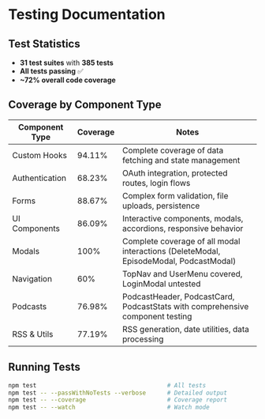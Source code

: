 # Testing Documentation

## Test Statistics
- **31 test suites** with **385 tests**
- **All tests passing** ✅
- **~72% overall code coverage**

## Coverage by Component Type
| Component Type | Coverage | Notes                                                                                 |
|----------------|----------|---------------------------------------------------------------------------------------|
| Custom Hooks   | 94.11%   | Complete coverage of data fetching and state management                               |
| Authentication | 68.23%   | OAuth integration, protected routes, login flows                                      |
| Forms          | 88.67%   | Complex form validation, file uploads, persistence                                    |
| UI Components  | 86.09%   | Interactive components, modals, accordions, responsive behavior                       |
| Modals         | 100%     | Complete coverage of all modal interactions (DeleteModal, EpisodeModal, PodcastModal) |
| Navigation     | 60%      | TopNav and UserMenu covered, LoginModal untested                                      |
| Podcasts       | 76.98%   | PodcastHeader, PodcastCard, PodcastStats with comprehensive component testing         |
| RSS & Utils    | 77.19%   | RSS generation, date utilities, data processing                                       |

## Running Tests
```bash
npm test                                     # All tests
npm test -- --passWithNoTests --verbose      # Detailed output
npm test -- --coverage                       # Coverage report
npm test -- --watch                          # Watch mode
```

